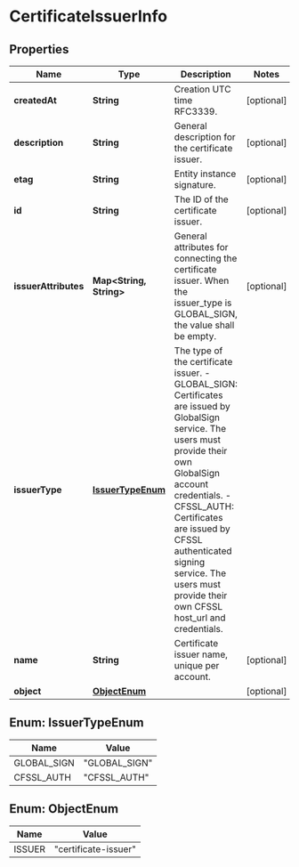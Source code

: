 
# CertificateIssuerInfo

## Properties
Name | Type | Description | Notes
------------ | ------------- | ------------- | -------------
**createdAt** | **String** | Creation UTC time RFC3339. |  [optional]
**description** | **String** | General description for the certificate issuer. |  [optional]
**etag** | **String** | Entity instance signature. |  [optional]
**id** | **String** | The ID of the certificate issuer. |  [optional]
**issuerAttributes** | **Map&lt;String, String&gt;** | General attributes for connecting the certificate issuer. When the issuer_type is GLOBAL_SIGN, the value shall be empty.  |  [optional]
**issuerType** | [**IssuerTypeEnum**](#IssuerTypeEnum) | The type of the certificate issuer. - GLOBAL_SIGN:   Certificates are issued by GlobalSign service. The users must provide their own GlobalSign account credentials. - CFSSL_AUTH:   Certificates are issued by CFSSL authenticated signing service.   The users must provide their own CFSSL host_url and credentials.  | 
**name** | **String** | Certificate issuer name, unique per account. |  [optional]
**object** | [**ObjectEnum**](#ObjectEnum) |  |  [optional]


<a name="IssuerTypeEnum"></a>
## Enum: IssuerTypeEnum
Name | Value
---- | -----
GLOBAL_SIGN | &quot;GLOBAL_SIGN&quot;
CFSSL_AUTH | &quot;CFSSL_AUTH&quot;


<a name="ObjectEnum"></a>
## Enum: ObjectEnum
Name | Value
---- | -----
ISSUER | &quot;certificate-issuer&quot;



